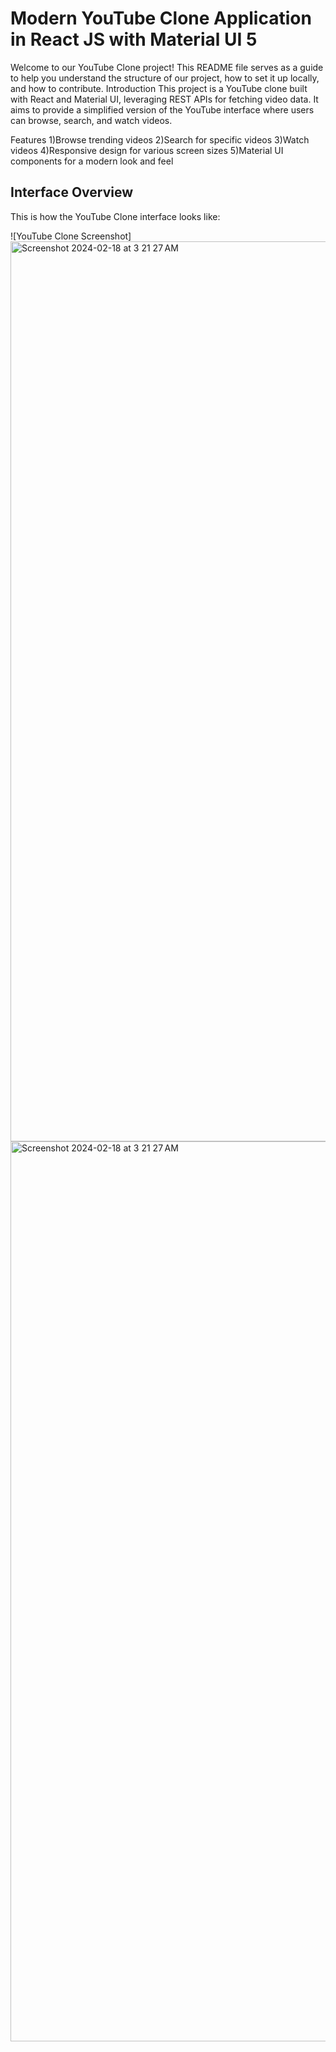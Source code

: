 #  Modern YouTube Clone Application in React JS with Material UI 5
 Welcome to our YouTube Clone project! This README file serves as a guide to help you understand the structure of our project, how to set it up locally, and how to contribute.
Introduction
This project is a YouTube clone built with React and Material UI, leveraging REST APIs for fetching video data. It aims to provide a simplified version of the YouTube interface where users can browse, search, and watch videos.

Features
1)Browse trending videos
2)Search for specific videos
3)Watch videos
4)Responsive design for various screen sizes
5)Material UI components for a modern look and feel

## Interface Overview

This is how the YouTube Clone interface looks like:

![YouTube Clone Screenshot]<img width="1440" alt="Screenshot 2024-02-18 at 3 21 27 AM" src="https://github.com/Nandini150/Youtube-clone-2.0/assets/80650101/36496f2b-612e-41a0-acd1-8df66f88a6e4">
<img width="1440" alt="Screenshot 2024-02-18 at 3 21 27 AM" src="https://github.com/Nandini150/Youtube-clone-2.0/assets/80650101/daf48e7e-3dac-4d67-8139-be4dbec2425b">


